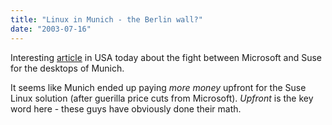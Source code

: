 ```yaml
---
title: "Linux in Munich - the Berlin wall?"
date: "2003-07-16"
---
```


Interesting [article](http://www.usatoday.com/usatonline/20030714/5320229s.htm) in USA today about the fight between Microsoft and Suse for the desktops of Munich.

It seems like Munich ended up paying _more money_ upfront for the Suse Linux solution (after guerilla price cuts from Microsoft). _Upfront_ is the key word here - these guys have obviously done their math.
